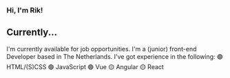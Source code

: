 ### Hi, I'm Rik!

## Currently...

I'm currently available for job opportunities. I'm a (junior) front-end Developer based in The Netherlands. I've got experience in the following:
🟢 HTML/(S)CSS
🟢 JavaScript
🟢 Vue
🟡 Angular
🟡 React

<!--
**RikLamers/RikLamers** is a ✨ _special_ ✨ repository because its `README.md` (this file) appears on your GitHub profile.

Here are some ideas to get you started:

- 🔭 I’m currently working on ...
- 🌱 I’m currently learning ...
- 👯 I’m looking to collaborate on ...
- 🤔 I’m looking for help with ...
- 💬 Ask me about ...
- 📫 How to reach me: ...
- 😄 Pronouns: ...
- ⚡ Fun fact: ...
-->

